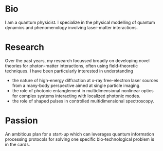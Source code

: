 # Bio

I am a quantum physicist. I specialize in the physical modelling of quantum dynamics and phenomenology involving laser-matter interactions.


# Research

Over the past years, my research focussed broadly on developing novel theories for photon-matter interactions, often using field-theoretic techniques. I have been particularly interested in understanding
- the nature of high-energy diffraction at x-ray free-electron laser sources from a many-body perspective aimed at single particle imaging.
- the role of photonic entanglement in multidimensional nonlinear optics for complex systems interacting with localized photonic modes.
- the role of shaped pulses in controlled multidimensional spectroscopy.

# Passion

An ambitious plan for a start-up which can leverages quantum information processing protocols for solving one specific bio-technological problem is in the cards.

<!--
**arundmpsd/arundmpsd** is a ✨ _special_ ✨ repository because its `README.md` (this file) appears on your GitHub profile.

Here are some ideas to get you started:

- 🔭 I’m currently working on ...
- 🌱 I’m currently learning ...
- 👯 I’m looking to collaborate on ...
- 🤔 I’m looking for help with ...
- 💬 Ask me about ...
- 📫 How to reach me: ...
- 😄 Pronouns: ...
- ⚡ Fun fact: ...
-->

